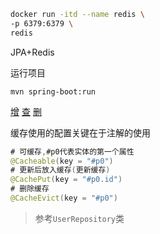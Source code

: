 
```bash
docker run -itd --name redis \
-p 6379:6379 \
redis
```


JPA+Redis


运行项目
```
mvn spring-boot:run
```
[增](http://localhost:8080/save?userName=test&weight=test&age=25)
[查](http://localhost:8080/find/1)
[删](http://localhost:8080/delete/1)

缓存使用的配置关键在于注解的使用
```Java
# 可缓存,#p0代表实体的第一个属性
@Cacheable(key = "#p0")
# 更新后放入缓存(更新缓存)
@CachePut(key = "#p0.id")
# 删除缓存
@CacheEvict(key = "#p0")
```

> 参考`UserRepository`类